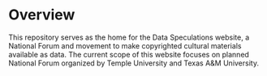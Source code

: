 # Overview

This repository serves as the home for the Data Speculations website, a National Forum and movement to make copyrighted cultural materials available as data. The current scope of this website focuses on planned National Forum organized by Temple University and Texas A&M University.
